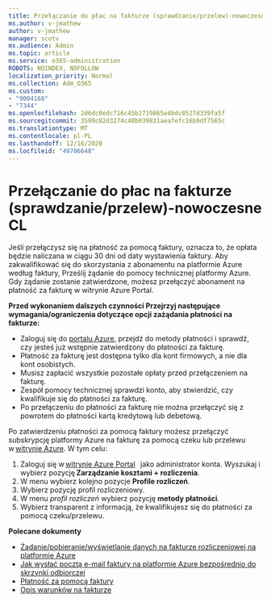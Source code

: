 ```yaml
---
title: Przełączanie do płac na fakturze (sprawdzanie/przelew)-nowoczesne CL
ms.author: v-jmathew
author: v-jmathew
manager: scotv
ms.audience: Admin
ms.topic: article
ms.service: o365-administration
ROBOTS: NOINDEX, NOFOLLOW
localization_priority: Normal
ms.collection: Adm_O365
ms.custom:
- "9004168"
- "7344"
ms.openlocfilehash: 2d6dc0edc716c45b2719865e4bdc0527d339fa5f
ms.sourcegitcommit: 3599c82d3274c48b039831aeafefc16b9df7565c
ms.translationtype: MT
ms.contentlocale: pl-PL
ms.lasthandoff: 12/16/2020
ms.locfileid: "49706648"
---
```

# <a name="switch-to-invoice-pay-checkwire-transfer---modern-cl"></a>Przełączanie do płac na fakturze (sprawdzanie/przelew)-nowoczesne CL

Jeśli przełączysz się na płatność za pomocą faktury, oznacza to, że opłata będzie naliczana w ciągu 30 dni od daty wystawienia faktury. Aby zakwalifikować się do skorzystania z abonamentu na platformie Azure według faktury, Prześlij żądanie do pomocy technicznej platformy Azure. Gdy żądanie zostanie zatwierdzone, możesz przełączyć abonament na płatność za fakturę w witrynie Azure Portal.

**Przed wykonaniem dalszych czynności Przejrzyj następujące wymagania/ograniczenia dotyczące opcji zażądania płatności na fakturze:**

- Zaloguj się do [portalu Azure](https://portal.azure.com/), przejdź do metody płatności i sprawdź, czy jesteś już wstępnie zatwierdzony do płatności za fakturę.
- Płatność za fakturę jest dostępna tylko dla kont firmowych, a nie dla kont osobistych.
- Musisz zapłacić wszystkie pozostałe opłaty przed przełączeniem na fakturę.
- Zespół pomocy technicznej sprawdzi konto, aby stwierdzić, czy kwalifikuje się do płatności za fakturę.
- Po przełączeniu do płatności za fakturę nie można przełączyć się z powrotem do płatności kartą kredytową lub debetową.

Po zatwierdzeniu płatności za pomocą faktury możesz przełączyć subskrypcję platformy Azure na fakturę za pomocą czeku lub przelewu w [witrynie Azure](https://portal.azure.com/).
W tym celu:

1. Zaloguj się w [witrynie Azure Portal](https://portal.azure.com/)   jako administrator konta. Wyszukaj i wybierz pozycję **Zarządzanie kosztami + rozliczenia**.
2. W menu wybierz kolejno pozycje **Profile rozliczeń**.
3. Wybierz pozycję profil rozliczeniowy.
4. W menu *profil rozliczeń* wybierz pozycję **metody płatności**.
5. Wybierz transparent z informacją, że kwalifikujesz się do płatności za pomocą czeku/przelewu.

**Polecane dokumenty**

- [Żądanie/pobieranie/wyświetlanie danych na fakturze rozliczeniowej na platformie Azure](https://docs.microsoft.com/azure/billing/billing-download-azure-invoice-daily-usage-date)
- [Jak wysłać pocztą e-mail faktury na platformie Azure bezpośrednio do skrzynki odbiorczej](https://docs.microsoft.com/azure/billing/billing-download-azure-invoice-daily-usage-date)
- [Płatność za pomocą faktury](https://docs.microsoft.com/azure/billing/billing-how-to-pay-by-invoice)
- [Opis warunków na fakturze](https://docs.microsoft.com/azure/billing/billing-understand-your-invoice)
